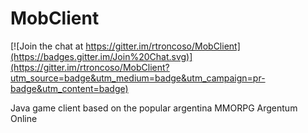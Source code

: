 MobClient
=========

[![Join the chat at https://gitter.im/rtroncoso/MobClient](https://badges.gitter.im/Join%20Chat.svg)](https://gitter.im/rtroncoso/MobClient?utm_source=badge&utm_medium=badge&utm_campaign=pr-badge&utm_content=badge)

Java game client based on the popular argentina MMORPG Argentum Online
